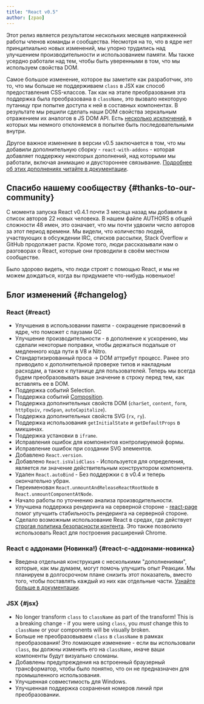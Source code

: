 ```yaml
---
title: "React v0.5"
author: [zpao]
---
```


Этот релиз является результатом нескольких месяцев напряженной работы членов 
команды и сообщества. Несмотря на то, что в ядре нет принципиально новых изменений,
мы упорно трудились над улучшением производительности и использованием памяти. 
Мы также усердно работали над тем, чтобы быть уверенными в том, что мы
используем свойства DOM.

Самое большое изменение, которое вы заметите как разработчик, это то, что мы больше
не поддерживаем `class` в JSX как способ предоставления CSS-классов. Так как на этапе
преобразования эта поддержка была преобразована в `className`, это вызвало некоторую
путаницу при попытке доступа к ней в составных компонентах. В результате мы решили 
сделать наши DOM свойства зеркальным отражением их аналогов в JS DOM API. Есть 
[несколько исключений](https://github.com/facebook/react/blob/master/src/dom/DefaultDOMPropertyConfig.js#L156), в которых мы немного отклоняемся в попытке быть последовательными внутри.

Другое важное изменение в версии v0.5 заключается в том, что мы добавили дополнительную
сборку - `react-with-addons` - которая добавляет поддержку некоторых дополнений,
над которыми мы работали, включая анимацию и двустороннее связывание. [Подробнее 
об этих дополнениях читайте в документации](/docs/addons.html).

## Спасибо нашему сообществу {#thanks-to-our-community}

С момента запуска React v0.4.1 почти 3 месяца назад мы добавили в список авторов
22 новых человека. В нашем файле AUTHORS в общей сложности 48 имен, это означает,
что мы почти удвоили число авторов за этот период времени. Мы видели, что количество
людей, участвующих в обсуждении IRC, списков рассылки, Stack Overflow и GitHub
продолжает расти. Кроме того, люди рассказывали нам о разговорах о React, которые 
они проводили в своём местном сообществе.

Было здорово видеть, что люди строят с помощью React, и мы не можем дождаться, когда вы придумаете что-нибудь новенькое!

## Блог изменений {#changelog}

### React {#react}

* Улучшения в использовании памяти - сокращение присвоений в ядре, что поможет с паузами GC
* Улучшение производительности - в дополнение к ускорению, мы сделали некоторые
поправки, чтобы держаться подальше от медленного кода пути в V8 и Nitro.
* Стандартизированный проса -> DOM аттрибут процесс. Ранее это приводило к 
  дополнительной проверке типов и накладным расходам, а также к путанице для 
  пользователей. Теперь мы всегда будем преобразовывать ваше значение в строку
  перед тем, как вставлять ее в DOM.
* Поддержка событий Selection.
* Поддержка событий [Composition](https://developer.mozilla.org/en-US/docs/Web/API/CompositionEvent).
* Поддержка дополнительных свойств DOM (`charSet`, `content`, `form`, `httpEquiv`, `rowSpan`, `autoCapitalize`). 
* Поддержка дополнительных свойств SVG (`rx`, `ry`).
* Поддержка использования `getInitialState` и `getDefaultProps` в микшинах.
* Поддержка установки в `iframe`.
* Исправления ошибок для компонентов контролируемой формы.
* Исправление ошибок при создании SVG элементов.
* Добавлено `React.version`.
* Добавлено `React.isValidClass` - Используется для определения, является ли 
  значение действительным конструктором компонента.
* Удален `React.autoBind` - Без поддержки с в v0.4 и теперь окончательно убран.
* Переименован `React.unmountAndReleaseReactRootNode` в `React.unmountComponentAtNode`.
* Начало работы по уточнению анализа производительности.
* Улучшена поддержка рендеринга на серверной стороне - [react-page](https://github.com/facebook/react-page) помог улучшить стабильность рендеринга на серверной стороне.
* Сделало возможным использование React в средах, где действует [строгая политика безопасности контента](https://developer.mozilla.org/en-US/docs/Security/CSP/Introducing_Content_Security_Policy). Это также позволило использовать React для построения расширений Chrome.

### React с аддонами (Новинка!) {#react-с-аддонами-новинка}

* Введена отдельная конструкция с несколькими "дополнениями", которые, 
  как мы думаем, могут помочь улучшить опыт Реакции. Мы планируем в долгосрочном
  плане снизить этот показатель, вместо того, чтобы поставлять каждый из них
  как отдельные части. [Узнайте больше в документации](/docs/addons.html).

### JSX {#jsx}

* No longer transform `class` to `className` as part of the transform! This is a breaking change - if you were using `class`, you *must* change this to `className` or your components will be visually broken.
* Больше не преобразовываем `class` в `className` в рамках преобразования! Это ломающее изменение - если вы использовали `class`, вы должны изменить его на `className`, иначе ваши компоненты будут визуально сломаны.
* Добавлены предупреждения на встроенный браузерный трансформатор, чтобы было понятно, что он не предназначен для промышленного использования.
* Улучшенная совместимость для Windows.
* Улучшенная поддержка сохранения номеров линий при преобразовании.
